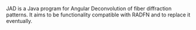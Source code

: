 JAD is a Java program for Angular Deconvolution of fiber diffraction patterns. 
It aims to be functionality compatible with RADFN and to replace it eventually.
